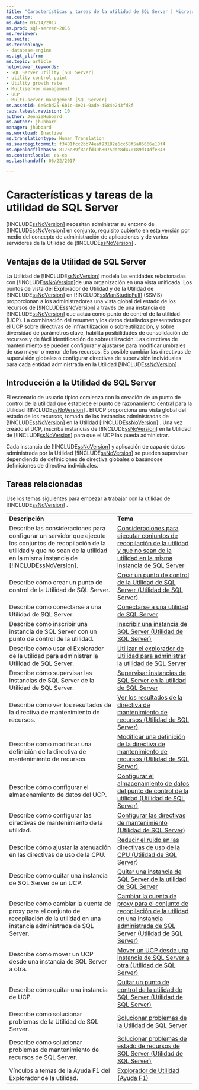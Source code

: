 ```yaml
---
title: "Características y tareas de la utilidad de SQL Server | Microsoft Docs"
ms.custom: 
ms.date: 03/14/2017
ms.prod: sql-server-2016
ms.reviewer: 
ms.suite: 
ms.technology:
- database-engine
ms.tgt_pltfrm: 
ms.topic: article
helpviewer_keywords:
- SQL Server utility [SQL Server]
- utility control point
- Utility growth rate
- Multiserver management
- UCP
- Multi-server management [SQL Server]
ms.assetid: 6e6cbd25-6b1c-4e21-9ade-4584e243fd8f
caps.latest.revision: 10
author: JennieHubbard
ms.author: jhubbard
manager: jhubbard
ms.workload: Inactive
ms.translationtype: Human Translation
ms.sourcegitcommit: f3481fcc2bb74eaf93182e6cc58f5a06666e10f4
ms.openlocfilehash: 8176e89f8acfd39b8075dde8d470189d14dfe843
ms.contentlocale: es-es
ms.lasthandoff: 06/22/2017

---
```

# <a name="sql-server-utility-features-and-tasks"></a>Características y tareas de la utilidad de SQL Server
  [!INCLUDE[ssNoVersion](../../includes/ssnoversion-md.md)] necesitan administrar su entorno de [!INCLUDE[ssNoVersion](../../includes/ssnoversion-md.md)] en conjunto, requisito cubierto en esta versión por medio del concepto de administración de aplicaciones y de varios servidores de la Utilidad de [!INCLUDE[ssNoVersion](../../includes/ssnoversion-md.md)] .  
  
## <a name="benefits-of-the-sql-server-utility"></a>Ventajas de la Utilidad de SQL Server  
 La Utilidad de [!INCLUDE[ssNoVersion](../../includes/ssnoversion-md.md)] modela las entidades relacionadas con [!INCLUDE[ssNoVersion](../../includes/ssnoversion-md.md)]de una organización en una vista unificada. Los puntos de vista del Explorador de Utilidad y de la Utilidad de [!INCLUDE[ssNoVersion](../../includes/ssnoversion-md.md)] en [!INCLUDE[ssManStudioFull](../../includes/ssmanstudiofull-md.md)] (SSMS) proporcionan a los administradores una vista global del estado de los recursos de [!INCLUDE[ssNoVersion](../../includes/ssnoversion-md.md)] a través de una instancia de [!INCLUDE[ssNoVersion](../../includes/ssnoversion-md.md)] que actúa como punto de control de la utilidad (UCP). La combinación del resumen y los datos detallados presentados por el UCP sobre directivas de infrautilización o sobreutilización, y sobre diversidad de parámetros clave, habilita posibilidades de consolidación de recursos y de fácil identificación de sobreutilización. Las directivas de mantenimiento se pueden configurar y ajustarse para modificar umbrales de uso mayor o menor de los recursos. Es posible cambiar las directivas de supervisión globales o configurar directivas de supervisión individuales para cada entidad administrada en la Utilidad [!INCLUDE[ssNoVersion](../../includes/ssnoversion-md.md)] .  
  
##  <a name="typical_scenarios"></a> Introducción a la Utilidad de SQL Server  
 El escenario de usuario típico comienza con la creación de un punto de control de la utilidad  que establece el punto de razonamiento central para la Utilidad [!INCLUDE[ssNoVersion](../../includes/ssnoversion-md.md)] . El UCP proporciona una vista global del estado de los recursos, tomada de las instancias administradas de [!INCLUDE[ssNoVersion](../../includes/ssnoversion-md.md)] en la Utilidad [!INCLUDE[ssNoVersion](../../includes/ssnoversion-md.md)] . Una vez creado el UCP, inscriba instancias de [!INCLUDE[ssNoVersion](../../includes/ssnoversion-md.md)] en la Utilidad de [!INCLUDE[ssNoVersion](../../includes/ssnoversion-md.md)] para que el UCP las pueda administrar.  
  
 Cada instancia de [!INCLUDE[ssNoVersion](../../includes/ssnoversion-md.md)] y aplicación de capa de datos administrada por la Utilidad [!INCLUDE[ssNoVersion](../../includes/ssnoversion-md.md)] se pueden supervisar dependiendo de definiciones de directiva globales o basándose definiciones de directiva individuales.  
  
## <a name="related-tasks"></a>Tareas relacionadas  
 Use los temas siguientes para empezar a trabajar con la utilidad de [!INCLUDE[ssNoVersion](../../includes/ssnoversion-md.md)] .  
  
|||  
|-|-|  
|**Descripción**|**Tema**|  
|Describe las consideraciones para configurar un servidor que ejecute los conjuntos de recopilación de la utilidad y que no sean de la utilidad en la misma instancia de [!INCLUDE[ssNoVersion](../../includes/ssnoversion-md.md)].|[Consideraciones para ejecutar conjuntos de recopilación de la utilidad y que no sean de la utilidad en la misma instancia de SQL Server](../../relational-databases/manage/run-utility-and-non-utility-collection-sets-on-same-sql-instance.md)|  
|Describe cómo crear un punto de control de la Utilidad de SQL Server.|[Crear un punto de control de la Utilidad de SQL Server &#40;Utilidad de SQL Server&#41;](../../relational-databases/manage/create-a-sql-server-utility-control-point-sql-server-utility.md)|  
|Describe cómo conectarse a una Utilidad de SQL Server.|[Conectarse a una utilidad de SQL Server](../../relational-databases/manage/connect-to-a-sql-server-utility.md)|  
|Describe cómo inscribir una instancia de SQL Server con un punto de control de la utilidad.|[Inscribir una instancia de SQL Server &#40;Utilidad de SQL Server&#41;](../../relational-databases/manage/enroll-an-instance-of-sql-server-sql-server-utility.md)|  
|Describe cómo usar el Explorador de la utilidad para administrar la Utilidad de SQL Server.|[Utilizar el explorador de Utilidad para administrar la utilidad de SQL Server](../../relational-databases/manage/use-utility-explorer-to-manage-the-sql-server-utility.md)|  
|Describe cómo supervisar las instancias de SQL Server de la Utilidad de SQL Server.|[Supervisar instancias de SQL Server en la utilidad de SQL Server](../../relational-databases/manage/monitor-instances-of-sql-server-in-the-sql-server-utility.md)|  
|Describe cómo ver los resultados de la directiva de mantenimiento de recursos.|[Ver los resultados de la directiva de mantenimiento de recursos &#40;Utilidad de SQL Server&#41;](../../relational-databases/manage/view-resource-health-policy-results-sql-server-utility.md)|  
|Describe cómo modificar una definición de la directiva de mantenimiento de recursos.|[Modificar una definición de la directiva de mantenimiento de recursos &#40;Utilidad de SQL Server&#41;](../../relational-databases/manage/modify-a-resource-health-policy-definition-sql-server-utility.md)|  
|Describe cómo configurar el almacenamiento de datos del UCP.|[Configurar el almacenamiento de datos del punto de control de la utilidad &#40;Utilidad de SQL Server&#41;](../../relational-databases/manage/configure-your-utility-control-point-data-warehouse-sql-server-utility.md)|  
|Describe cómo configurar las directivas de mantenimiento de la utilidad.|[Configurar las directivas de mantenimiento &#40;Utilidad de SQL Server&#41;](../../relational-databases/manage/configure-health-policies-sql-server-utility.md)|  
|Describe cómo ajustar la atenuación en las directivas de uso de la CPU.|[Reducir el ruido en las directivas de uso de la CPU &#40;Utilidad de SQL Server&#41;](../../relational-databases/manage/reduce-noise-in-cpu-utilization-policies-sql-server-utility.md)|  
|Describe cómo quitar una instancia de SQL Server de un UCP.|[Quitar una instancia de SQL Server de la utilidad de SQL Server](../../relational-databases/manage/remove-an-instance-of-sql-server-from-the-sql-server-utility.md)|  
|Describe cómo cambiar la cuenta de proxy para el conjunto de recopilación de la utilidad en una instancia administrada de SQL Server.|[Cambiar la cuenta de proxy para el conjunto de recopilación de la utilidad en una instancia administrada de SQL Server &#40;Utilidad de SQL Server&#41;](../../relational-databases/manage/change-proxy-account-for-utility-collection-on-managed-sql-server.md)|  
|Describe cómo mover un UCP desde una instancia de SQL Server a otra.|[Mover un UCP desde una instancia de SQL Server a otra &#40;Utilidad de SQL Server&#41;](../../relational-databases/manage/move-a-ucp-from-one-instance-of-sql-server-to-another-sql-server-utility.md)|  
|Describe cómo quitar una instancia de UCP.|[Quitar un punto de control de la utilidad de SQL Server &#40;Utilidad de SQL Server&#41;](../../relational-databases/manage/remove-a-utility-control-point-sql-server-utility.md)|  
|Describe cómo solucionar problemas de la Utilidad de SQL Server.|[Solucionar problemas de la Utilidad de SQL Server](http://msdn.microsoft.com/library/f5f47c2a-38ea-40f8-9767-9bc138d14453)|  
|Describe cómo solucionar problemas de mantenimiento de recursos de SQL Server.|[Solucionar problemas de estado de recursos de SQL Server &#40;Utilidad de SQL Server&#41;](../../relational-databases/manage/troubleshoot-sql-server-resource-health-sql-server-utility.md)|  
|Vínculos a temas de la Ayuda F1 del Explorador de la utilidad.|[Explorador de Utilidad (Ayuda F1)](../../relational-databases/manage/utility-explorer-f1-help.md)|  
  
  

